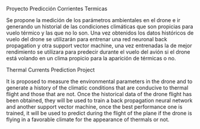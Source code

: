 Proyecto Predicción Corrientes Termicas

Se propone la medición de los parámetros ambientales en el drone e ir generando un historial de las condiciones climáticas que son propicias para vuelo térmico y las que no lo son. Una vez obtenidos los datos históricos de vuelo del drone se utilizarán para entrenar una red neuronal back propagation y otra support vector machine, una vez entrenadas la de mejor rendimiento se utilizara para predecir durante el vuelo del avión si el drone está volando en un clima propicio para la aparición de térmicas o no.



Thermal Currents Prediction Project

It is proposed to measure the environmental parameters in the drone and to generate a history of the climatic conditions that are conducive to thermal flight and those that are not. Once the historical data of the drone flight has been obtained, they will be used to train a back propagation neural network and another support vector machine, once the best performance one is trained, it will be used to predict during the flight of the plane if the drone is flying in a favorable climate for the appearance of thermals or not.
